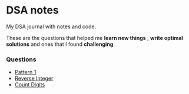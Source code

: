 # DSA notes
My DSA journal with notes and code.

These are the questions that helped me **learn new things** , **write optimal solutions** and ones that I found **challenging**.

### Questions

- [Pattern 1](Pattern/Pattern-1.md)
- [Reverse Integer](Math/Reverse-Integer.md)
- [Count Digits](Math/Count-Digits.md)